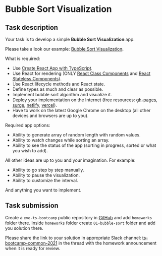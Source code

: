 # Bubble Sort Visualization

## Task description

Your task is to develop a simple **Bubble Sort Visualization** app.

Please take a look our example: [Bubble Sort Visualization](https://evo-ts-bubble-sort.surge.sh/).

What is required:

- Use [Create React App with TypeScript](https://create-react-app.dev/docs/adding-typescript/).
- Use React for rendering (ONLY [React Class Components](https://reactjs.org/docs/react-component.html)
  and [React Stateless Components](https://reactjs.org/docs/components-and-props.html)).
- Use React lifecycle methods and React state.
- Define types as much and clear as possible.
- Implement bubble sort algorithm and visualize it.
- Deploy your implementation on the Internet (free resources:
  [gh-pages](https://pages.github.com/), [surge](http://surge.sh),
  [netlify](http://netlify.com), [vercel](https://vercel.com)).
- Have to work on the latest Google Chrome on the desktop (all other devices and
  browsers are up to you).

Required app options:

- Ability to generate array of random length with random values.
- Ability to watch changes while sorting an array.
- Ability to see the status of the app (sorting in progress, sorted or what you wish to add).

All other ideas are up to you and your imagination. For example:

- Ability to go step by step manually.
- Ability to pause the visualization.
- Ability to customize the interval.

And anything you want to implement.

## Task submission

Create a `evo-ts-bootcamp` public repository in [GitHub](https://github.com/)
and add `homeworks` folder there. Inside `homeworks` folder create `01-bubble-sort`
folder and add you solution there.

Please share the link to your solution in appropriate Slack channel:
[ts-bootcamp-common-2021](https://evolutiongaming.slack.com/archives/C01TBBGC18U)
in the thread with the homework announcement when it is ready for review.